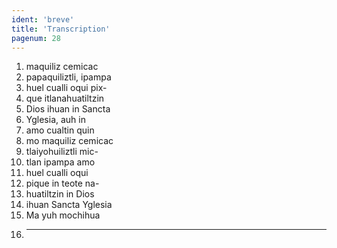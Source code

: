 ```yaml
---
ident: 'breve'
title: 'Transcription'
pagenum: 28
---
```

1.  maquiliz cemicac
2.  papaquiliztli, ipampa
3.  huel cualli oqui pix-
4.  que itlanahuatiltzin
5.  Dios ihuan in Sancta
6.  Yglesia, auh in
7.  amo cualtin quin
8.  mo maquiliz cemicac
9.  tlaiyohuiliztli mic-
10.  tlan ipampa amo
11.  huel cualli oqui
12.  pique in teote na-
13.  huatiltzin in Dios
14.  ihuan Sancta Yglesia
15.  Ma yuh mochihua
16.  ______________
